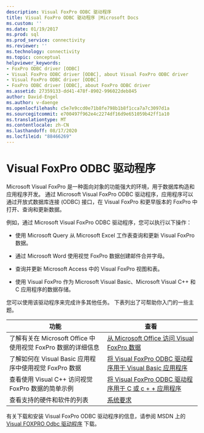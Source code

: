```yaml
---
description: Visual FoxPro ODBC 驱动程序
title: Visual FoxPro ODBC 驱动程序 |Microsoft Docs
ms.custom: ''
ms.date: 01/19/2017
ms.prod: sql
ms.prod_service: connectivity
ms.reviewer: ''
ms.technology: connectivity
ms.topic: conceptual
helpviewer_keywords:
- FoxPro ODBC driver [ODBC]
- Visual FoxPro ODBC driver [ODBC], about Visual FoxPro ODBC driver
- Visual FoxPro ODBC driver [ODBC]
- FoxPro ODBC driver [ODBC], about FoxPro ODBC driver
ms.assetid: 27359133-dd41-478f-8902-996022deb845
author: David-Engel
ms.author: v-daenge
ms.openlocfilehash: c5e7e9ccd0e71b8fe798b1b8f1cca7a7c3097d1a
ms.sourcegitcommit: e700497f962e4c2274df16d9e651059b42ff1a10
ms.translationtype: MT
ms.contentlocale: zh-CN
ms.lasthandoff: 08/17/2020
ms.locfileid: "88466269"
---
```

# <a name="visual-foxpro-odbc-driver"></a>Visual FoxPro ODBC 驱动程序
Microsoft Visual FoxPro 是一种面向对象的功能强大的环境，用于数据库构造和应用程序开发。 通过 Microsoft Visual FoxPro ODBC 驱动程序，应用程序可以通过开放式数据库连接 (ODBC) 接口，在 Visual FoxPro 和更早版本的 FoxPro 中打开、查询和更新数据。  
  
 例如，通过 Microsoft Visual FoxPro ODBC 驱动程序，您可以执行以下操作：  
  
-   使用 Microsoft Query 从 Microsoft Excel 工作表查询和更新 Visual FoxPro 数据。  
  
-   通过 Microsoft Word 使用视觉 FoxPro 数据创建邮件合并字母。  
  
-   查询并更新 Microsoft Access 中的 Visual FoxPro 视图和表。  
  
-   使用 Visual FoxPro 作为 Microsoft Visual Basic、Microsoft Visual C++ 和 C 应用程序的数据存储。  
  
 您可以使用该驱动程序来完成许多其他任务。 下表列出了可帮助你入门的一些主题。  
  
|功能|查看|  
|--------|---------|  
|了解有关在 Microsoft Office 中使用视觉 FoxPro 数据的详细信息|[从 Microsoft Office 访问 Visual FoxPro 数据](../../odbc/microsoft/accessing-visual-foxpro-data-from-microsoft-office.md)|  
|了解如何在 Visual Basic 应用程序中使用视觉 FoxPro 数据|[将 Visual FoxPro ODBC 驱动程序用于 Visual Basic 应用程序](../../odbc/microsoft/using-the-vfp-foxpro-odbc-driver-with-your-visual-basic-application.md)|  
|查看使用 Visual C++ 访问视觉 FoxPro 数据的简单示例|[将 Visual FoxPro ODBC 驱动程序用于 C 或 c + + 应用程序](../../odbc/microsoft/using-the-visual-foxpro-odbc-driver-with-your-c-or-visual-c-application.md)|  
|查看支持的硬件和软件的列表|[系统要求](../../odbc/microsoft/system-requirements-visual-foxpro-odbc-driver.md)|  
  
 有关下载和安装 Visual FoxPro ODBC 驱动程序的信息，请参阅 MSDN 上的 [Visual FOXPRO Odbc 驱动程序](https://go.microsoft.com/fwlink/?LinkId=121318) 下载。
